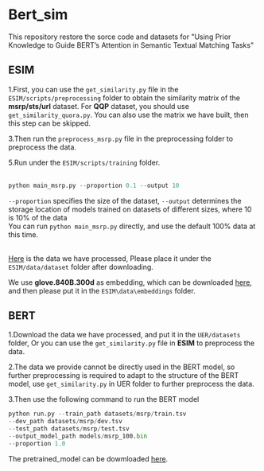 Bert_sim
====
This repository restore the sorce code and datasets for "Using Prior Knowledge to Guide BERT’s Attention in Semantic Textual Matching Tasks"

ESIM
----
1.First, you can use the `get_similarity.py` file in the `ESIM/scripts/preprocessing` folder to obtain the similarity matrix of the **msrp/sts/url** dataset. For **QQP** dataset, you should use `get_similarity_quora.py`. You can also use the matrix we have built, then this step can be skipped.<br>

3.Then run the `preprocess_msrp.py` file in the preprocessing folder to preprocess the data.<br>

5.Run under the `ESIM/scripts/training` folder. <br><br>
```python
python main_msrp.py --proportion 0.1 --output 10
```
`--proportion` specifies the size of the dataset, `--output` determines the storage location of models trained on datasets of different sizes, where 10 is 10% of the data<br>
You can run `python main_msrp.py` directly, and use the default 100% data at this time.<br><br>

[Here](https://drive.google.com/file/d/1DZxRzZ6giKaZp6q5s44oogjrGLxCKu4N/view?usp=sharing) is the data we have processed, Please place it under the `ESIM/data/dataset` folder after downloading.<br>

We use **glove.840B.300d** as embedding, which can be downloaded [here](https://www.kaggle.com/takuok/glove840b300dtxt?select=glove.840B.300d.txt), and then please put it in the `ESIM\data\embeddings` folder.<br>


BERT
----
1.Download the data we have processed, and put it in the `UER/datasets` folder, Or you can use the `get_similarity.py` file in **ESIM** to preprocess the data.<br>

2.The data we provide cannot be directly used in the BERT model, so further preprocessing is required to adapt to the structure of the BERT model, use `get_similarity.py` in UER folder to further preprocess the data.<br>

3.Then use the following command to run the BERT model<br>
```python
python run.py --train_path datasets/msrp/train.tsv 
--dev_path datasets/msrp/dev.tsv 
--test_path datasets/msrp/test.tsv 
--output_model_path models/msrp_100.bin 
--proportion 1.0
```
The pretrained_model can be dowmloaded [here](https://drive.google.com/file/d/1Ko1FyCkTopV7QCWkbJtCKfG9LCgka-gC/view?usp=sharing).
